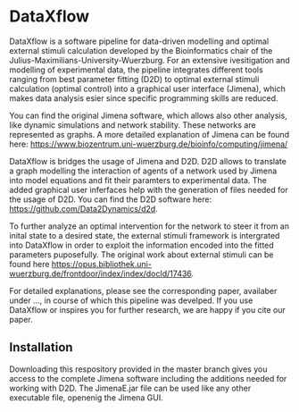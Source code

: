 # DataXflow
DataXflow is a software pipeline for data-driven modelling and optimal external stimuli calculation developed by the Bioinformatics chair of the Julius-Maximilians-University-Wuerzburg. 
For an extensive ivesitigation and modelling of experimental data, the pipeline integrates different tools ranging from best parameter fitting (D2D) to optimal external stimuli calculation (optimal control) into a graphical user interface (Jimena), which makes data analysis esier since specific programming skills are reduced. 

You can find the original Jimena software, which allows also other analysis, like dynamic simulations and network stability. These networks are represented as graphs. A more detailed explanation of Jimena can be found here:
https://www.biozentrum.uni-wuerzburg.de/bioinfo/computing/jimena/

DataXflow is bridges the usage of Jimena and D2D.
D2D allows to translate a graph modelling the interaction of agents of a network used by Jimena into model equations and fit their paramters to experimental data.
The added graphical user inferfaces help with the generation of files needed for the usage of D2D. 
You can find the D2D software here: https://github.com/Data2Dynamics/d2d.

To further analyze an optimal intervention for the network to steer it from an inital state to a desired state, the external stimuli framework is intergrated into DataXflow in order to exploit the information encoded into the fitted parameters puposefully. The original work about external stimuli can be found here https://opus.bibliothek.uni-wuerzburg.de/frontdoor/index/index/docId/17436.

For detailed explanations, please see the corresponding paper, availaber under ..., in course of which this pipeline was develped. If you use DataXflow or inspires you for further research, we are happy if you cite our paper.

## Installation
Downloading this respository provided in the master branch gives you access to the complete Jimena software 
including the additions needed for working with D2D. The JimenaE.jar file can be used like any other executable file, openenig the Jimena GUI.
